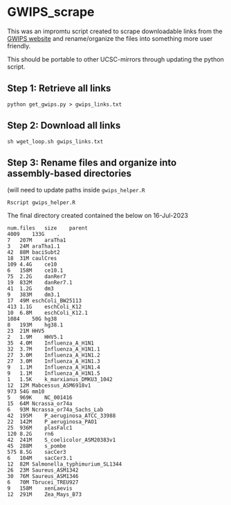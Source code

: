 # GWIPS_scrape
This was an impromtu script created to scrape downloadable links from the [GWIPS website](https://gwips.ucc.ie/downloads/index.html) and rename/organize the files into something more user friendly.

This should be portable to other UCSC-mirrors through updating the python script.

## Step 1: Retrieve all links
```
python get_gwips.py > gwips_links.txt
```

## Step 2: Download all links
```
sh wget_loop.sh gwips_links.txt
```

## Step 3: Rename files and organize into assembly-based directories
(will need to update paths inside `gwips_helper.R`
```
Rscript gwips_helper.R
```

The final directory created contained the below on 16-Jul-2023

```
num.files	size	parent
4009	133G	.
7	207M	araTha1
3	24M	araTha1.1
42	88M	baciSubt2
18	31M	caulCres
109	4.4G	ce10
6	158M	ce10.1
75	2.2G	danRer7
19	832M	danRer7.1
41	1.2G	dm3
9	383M	dm3.1
17	49M	eschColi_BW25113
413	1.1G	eschColi_K12
10	6.8M	eschColi_K12.1
1084	50G	hg38
8	193M	hg38.1
23	21M	HHV5
2	1.9M	HHV5.1
35	4.0M	Influenza_A_H1N1
32	3.7M	Influenza_A_H1N1.1
27	3.0M	Influenza_A_H1N1.2
27	3.0M	Influenza_A_H1N1.3
9	1.1M	Influenza_A_H1N1.4
9	1.1M	Influenza_A_H1N1.5
1	1.5K	k_marxianus_DMKU3_1042
12	12M	Mabcessus_ASM6918v1
973	54G	mm10
5	969K	NC_001416
15	64M	Ncrassa_or74a
6	93M	Ncrassa_or74a_Sachs_Lab
42	195M	P_aeruginosa_ATCC_33988
22	142M	P_aeruginosa_PAO1
25	936M	plasFalc1
120	8.2G	rn6
42	241M	S_coelicolor_ASM20383v1
45	288M	s_pombe
575	8.5G	sacCer3
6	104M	sacCer3.1
12	82M	Salmonella_typhimurium_SL1344
26	23M	Saureus_ASM1342
30	76M	Saureus_ASM1346
6	70M	Tbrucei_TREU927
9	158M	xenLaevis
12	291M	Zea_Mays_B73
```
